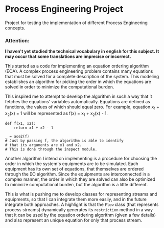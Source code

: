 # Process Engineering Project

Project for testing the implementation of different Process Engineering concepts.

### Attention:
**I haven't yet studied the technical vocabulary in english for this subject.
It may occur that some translations are imprecise or incorrect.**

This started as a code for implementing an equation ordering algorithm (EOA).
A complex process engineering problem contains many equations that must be
solved for a complete description of the system. This modeling establishes
an algorithm for picking the order in which the equations are solved in
order to minimize the computational burden.

This inspired me to attempt to develop the algorithm in such a way that it
fetches the equations' variables automatically. Equations are defined
as functions, the values of which should equal zero. For 
example, equation
x<sub>1</sub> + x<sub>2</sub>(x) = 1 will be represented as
f(x) = x<sub>1</sub> + x<sub>2</sub>(x) - 1.

```
def f(x1, x2):
    return x1 + x2 - 1
    
_ = aoe2(f)
# Just by passing f, the algorithm is able to identify
# that its arguments are x1 and x2.
# This is done through the inspect module.
```

Another algorithm I intend on implementing is a procedure for choosing the order
in which the system's equipments are to be simulated. Each equipment has its own
set of equations, that themselves are ordered through the EO algorithm. Since
the equipments are interconnected in a complex manner, the order in which they
are solved can also be optimized to minimize computational burden, but the
algorithm is a little different.

This is what is pushing me to develop classes for representing streams and
equipments, so that I can integrate them more easily, and in the future
integrate both approaches. A highlight is that the `Flow` class (that represents
process streams) dynamically generates its `restriction` method in a way that it
can be used by the equation ordering algorithm (given a few details) and also
represent an unique equation for only that process stream.

